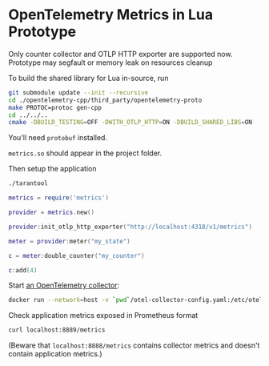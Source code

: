 # OpenTelemetry Metrics in Lua Prototype

Only counter collector and OTLP HTTP exporter are supported now.
Prototype may segfault or memory leak on resources cleanup

To build the shared library for Lua in-source, run
```bash
git submodule update --init --recursive
cd ./opentelemetry-cpp/third_party/opentelemetry-proto
make PROTOC=protoc gen-cpp
cd ../../..
cmake -DBUILD_TESTING=OFF -DWITH_OTLP_HTTP=ON -DBUILD_SHARED_LIBS=ON  . && cmake --build .
```

You'll need `protobuf` installed.

`metrics.so` should appear in the project folder.

Then setup the application
```bash
./tarantool
```

```lua
metrics = require('metrics')

provider = metrics.new()

provider:init_otlp_http_exporter("http://localhost:4318/v1/metrics")

meter = provider:meter("my_state")

c = meter:double_counter("my_counter")

c:add(4)
```

Start [an OpenTelemetry collector](https://opentelemetry.io/docs/collector/):

```bash
docker run --network=host -v `pwd`/otel-collector-config.yaml:/etc/otel-collector-config.yaml otel/opentelemetry-collector:latest --config=/etc/otel-collector-config.yaml
```

Check application metrics exposed in Prometheus format
```bash
curl localhost:8889/metrics
```

(Beware that `localhost:8888/metrics` contains collector metrics and doesn't contain application metrics.)
